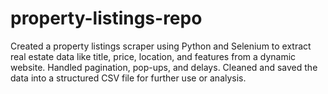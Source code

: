 # property-listings-repo
Created a property listings scraper using Python and Selenium to extract real estate data like title, price, location, and features from a dynamic website. Handled pagination, pop-ups, and delays. Cleaned and saved the data into a structured CSV file for further use or analysis.
